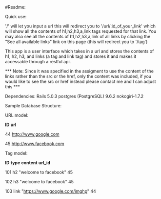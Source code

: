 #Readme:

Quick use:

'/' will let you input a url 
this will redirect you to '/url/:id_of_your_link' which will show all the contents of h1,h2,h3,a,link tags requested for that link.
You may also see all the contents of h1,h2,h3,a,link of all links by clicking the "See all available links" link on this page (this will redirect you to '/tag')



This app is a user interface which takes in a url and stores the contents of h1, h2, h3, and links (a tag and link tag) and stores it and makes it accessable through a restful api.

*** Note: Since it was specified in the assigment to use the content of the links rather than the src or the href, only the content was included, if you would like to see the src or href instead please contact me and I can adjust this *** 


Dependencies:
Rails 5.0.3
postgres (PostgreSQL) 9.6.2
nokogiri-1.7.2


Sample Database Structure:

URL model:

**ID** **url**

44		http://www.google.com

45		http://www.facebook.com


Tag model:

**ID** **type**	 **content** 					     **url_id**

101		 h2		"welcome to facebook"	  		     45

102		 h3		"welcome to facebook"	  		     45

103		 link	"https://www.google.com/imghp"	 44


